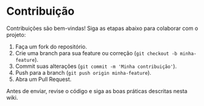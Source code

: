 # Contribuição

Contribuições são bem-vindas! Siga as etapas abaixo para colaborar com o projeto:

1. Faça um fork do repositório.
2. Crie uma branch para sua feature ou correção (`git checkout -b minha-feature`).
3. Commit suas alterações (`git commit -m 'Minha contribuição'`).
4. Push para a branch (`git push origin minha-feature`).
5. Abra um Pull Request.

Antes de enviar, revise o código e siga as boas práticas descritas nesta wiki.
